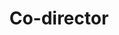 ---
name: 'Pablo Pivetta'
firstname: 'Pablo'
title: 'Co-director'
company: 'Los Últimos'
image: 'assets/images/speakers/pablo-pivetta.jpg'
social:
  - name: 'instagram'
    famod: ''
    url: 'https://www.instagram.com/pivettoski/'
  - name: 'linkedin'
    famod: ''
    url: 'https://www.linkedin.com/in/pablo-pivetta-79350936'
  - name: 'facebook'
    famod: ''
    url: 'https://www.facebook.com/losultimosdoc/'
  - name: link
    famod: ''
    url: 'https://fuxie1.wixsite.com/losultimosdoc'
---